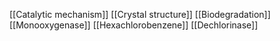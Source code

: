 [[Catalytic mechanism]]
[[Crystal structure]]
[[Biodegradation]]
[[Monooxygenase]]
[[Hexachlorobenzene]]
[[Dechlorinase]]
